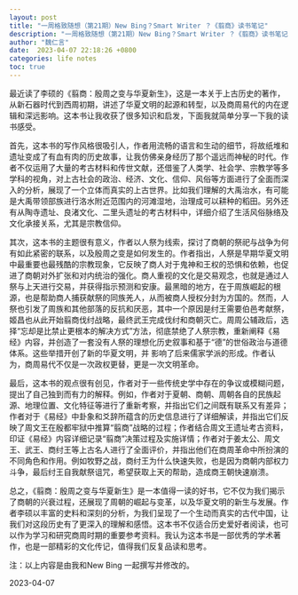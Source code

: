 ```yaml
---
layout: post
title: "一周格致随想（第21期）New Bing？Smart Writer ？《翦商》读书笔记"
description: "一周格致随想（第21期）New Bing？Smart Writer ？《翦商》读书笔记"
author: "魏仁言"
date:  2023-04-07 22:18:26 +0800
categories: life notes
toc: true
---
```


最近读了李硕的《翦商：殷周之变与华夏新生》，这是一本关于上古历史的著作，从新石器时代到西周初期，讲述了华夏文明的起源和转型，以及商周易代的内在逻辑和深远影响。这本书让我收获了很多知识和启发，下面我就简单分享一下我的读书感受。

首先，这本书的写作风格很吸引人，作者用流畅的语言和生动的细节，将故纸堆和遗址变成了有血有肉的历史故事，让我仿佛亲身经历了那个遥远而神秘的时代。作者不仅运用了大量的考古材料和传世文献，还借鉴了人类学、社会学、宗教学等多学科的视角，对上古社会的政治、经济、文化、信仰、风俗等方面进行了全面而深入的分析，展现了一个立体而真实的上古世界。比如我们理解的大禹治水，有可能是大禹带领部族进行洛水附近范围内的河滩湿地，治理成可以耕种的稻田。另外还有从陶寺遗址、良渚文化、二里头遗址的考古材料中，详细介绍了生活风俗脉络及文化承接关系，尤其是宗教信仰。

其次，这本书的主题很有意义，作者以人祭为线索，探讨了商朝的祭祀与战争为何有如此紧密的联系，以及殷周之变是如何发生的。作者指出，人祭是早期华夏文明中最重要也最残酷的宗教现象，它反映了商人对于鬼神和王权的恐惧和依赖，也促进了商朝对外扩张和对内统治的强化。商人重视的文化是交易观念，也就是通过人祭与上天进行交易，并获得指示预测和安康。最黑暗的地方，在于周族崛起的根源，也是帮助商人捕获献祭的同族羌人，从而被商人授权分封为方国的。然而，人祭也引发了周族和其他部落的反抗和厌恶，其中一个原因是纣王需要伯邑考献祭，姬昌也从此开始翦商伐纣战略，最终武王完成伐纣和商朝灭亡。周周公辅政后，选择“忘却是比禁止更根本的解决方式”方法，彻底禁绝了人祭宗教，重新阐释《易经》内容，并创造了一套没有人祭的理想化历史叙事和基于“德”的世俗政治与道德体系。这些举措开创了新的华夏文明，并  影响了后来儒家学派的形成。作者认为，商周易代不仅是一次政权更替，更是一次文明革命。

最后，这本书的观点很有创见，作者对于一些传统史学中存在的争议或模糊问题，提出了自己独到而有力的解释。例如，作者对于夏朝、商朝、周朝各自的民族起源、地理位置、文化特征等进行了重新考察，并指出它们之间既有联系又有差异；作者对于《易经》中卦象和爻辞所蕴含的历史信息进行了详细解读，并指出它们反映了周文王在殷都牢狱中推算“翦商”战略的过程；作者结合周文王遗址考古资料，印证《易经》内容详细记录“翦商”决策过程及实施详情；作者对于姜太公、周文王、武王、商纣王等上古名人进行了全面评价，并指出他们在商周革命中所扮演的不同角色和作用。例如牧野之战，商纣王为什么快速失败，也是因为商朝内部权力斗争，最后纣王自我献祭诅咒，希望获取上天的帮助，造成商王朝快速崩溃。

总之，《翦商：殷周之变与华夏新生》是一本值得一读的好书，它不仅为我们揭示了商朝的兴衰过程，还展现了周朝的崛起与变革，以及华夏文明的新生与发展。作者李硕以丰富的史料和深刻的分析，为我们呈现了一个生动而真实的古代中国，让我们对这段历史有了更深入的理解和感悟。这本书不仅适合历史爱好者阅读，也可以作为学习和研究商周时期的重要参考资料。我认为这本书是一部优秀的学术著作，也是一部精彩的文化传记，值得我们反复品读和思考。

注：以上内容是由我和New Bing 一起撰写并修改的。

2023-04-07

